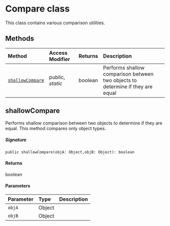 # Compare class





 
This class contains various comparison utilities. 







## Methods

| Method	   | Access Modifier | Returns	| Description|
|:-------------|:----|:-------|:-----------|
|[`shallowCompare`](#shallowcompare)     | public, _static_ | boolean | Performs shallow comparison between two objects to determine if they are equal |




## shallowCompare

Performs shallow comparison between two objects to determine if they are equal. This method compares 
only object types. 


##### Signature
`public shallowCompare(objA: Object,objB: Object): boolean`

#### Returns
boolean

#### Parameters


| Parameter	   | Type    | Description |
|:-------------|:---------------|:------------|
| `objA`    | Object |  |
| `objB`    | Object |  |

